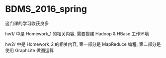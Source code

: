 # BDMS_2016_spring

这门课的学习收获良多

hw1/ 中是 Homework_1 的相关内容, 需要搭建 Hadoop & HBase 工作环境

hw2/ 中是 Homework_2 的相关内容, 第一部分是 MapReduce 编程, 第二部分是使用 GraphLite 做图运算

